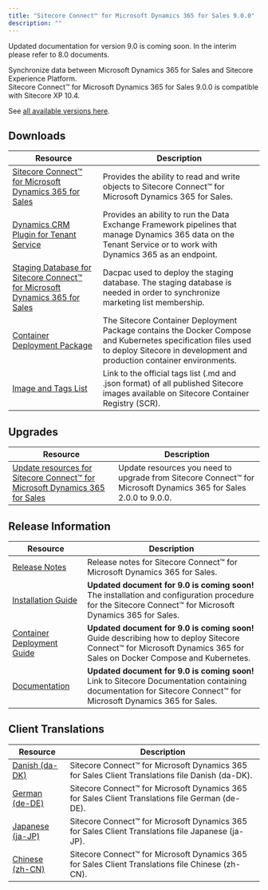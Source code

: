 ```yaml
---
title: "Sitecore Connect™ for Microsoft Dynamics 365 for Sales 9.0.0"
description: ""
---
```


  <Alert variant='warning' mb={4}>
    <AlertIcon />
    Updated documentation for version 9.0 is coming soon. In the interim please refer to 8.0 documents.
  </Alert>

Synchronize data between Microsoft Dynamics 365 for Sales and Sitecore Experience Platform.\
Sitecore Connect™ for Microsoft Dynamics 365 for Sales 9.0.0 is compatible with Sitecore XP 10.4.

See [all available versions here](/downloads/Dynamics_CRM_Connect).

## Downloads

 | Resource | Description |
 | --- | --- |
 | [Sitecore Connect™ for Microsoft Dynamics 365 for Sales](https://scdp.blob.core.windows.net/downloads/Dynamics%20CRM%20Connect/9x/Sitecore%20Connect%20for%20Microsoft%20Dynamics%20365%20for%20Sales%20900/Sitecore%20Connect%20for%20Microsoft%20Dynamics%20365%20for%20Sales%209.0.5%20rev.%2001529.zip) | Provides the ability to read and write objects to Sitecore Connect™ for Microsoft Dynamics 365 for Sales. |
 | [Dynamics CRM Plugin for Tenant Service](https://scdp.blob.core.windows.net/downloads/Dynamics%20CRM%20Connect/9x/Sitecore%20Connect%20for%20Microsoft%20Dynamics%20365%20for%20Sales%20900/Sitecore%20Connect%20for%20Microsoft%20Dynamics%20365%20for%20Sales%20Plugin%20for%20Tenant%20Service%209.0.5%20rev.%2001529.scwdp.zip) | Provides an ability to run the Data Exchange Framework pipelines that manage Dynamics 365 data on the Tenant Service or to work with Dynamics 365 as an endpoint. |
 | [Staging Database for Sitecore Connect™ for Microsoft Dynamics 365 for Sales](https://scdp.blob.core.windows.net/downloads/Dynamics%20CRM%20Connect/9x/Sitecore%20Connect%20for%20Microsoft%20Dynamics%20365%20for%20Sales%20900/Sitecore.DataExchange.Staging.dacpac) | Dacpac used to deploy the staging database. The staging database is needed in order to synchronize marketing list membership. |
 | [Container Deployment Package](https://github.com/Sitecore/container-deployment/releases/tag/dcrm%2F9.0.5.01529.647) | The Sitecore Container Deployment Package contains the Docker Compose and Kubernetes specification files used to deploy Sitecore in development and production container environments. |
 | [Image and Tags List](https://github.com/Sitecore/docker-images/tree/master/tags) | Link to the official tags list (.md and .json format) of all published Sitecore images available on Sitecore Container Registry (SCR). |

## Upgrades

 | Resource | Description |
 | --- | --- |
 | [Update resources for Sitecore Connect™ for Microsoft Dynamics 365 for Sales](/downloads/Resource_files_for_Modules/1x/Resource_files_for_Modules_100) | Update resources you need to upgrade from Sitecore Connect™ for Microsoft Dynamics 365 for Sales 2.0.0 to 9.0.0. |

## Release Information

 | Resource | Description |
 | --- | --- |
 | [Release Notes](/downloads/Dynamics_CRM_Connect/9x/Sitecore_Connect_for_Microsoft_Dynamics_365_for_Sales_900/Release_Notes) | Release notes for Sitecore Connect™ for Microsoft Dynamics 365 for Sales. |
 | [Installation Guide](https://doc.sitecore.com/xp/en/developers/dynamics-crm-connect/80/sitecore-connect-for-microsoft-dynamics-365-for-sales/install-sitecore-connect-for-microsoft-dynamics-for-sales-365-on-prem.html) | **Updated document for 9.0 is coming soon!** The installation and configuration procedure for the Sitecore Connect™ for Microsoft Dynamics 365 for Sales. |
 | [Container Deployment Guide](https://doc.sitecore.com/xp/en/developers/dynamics-crm-connect/80/sitecore-connect-for-microsoft-dynamics-365-for-sales/install-sitecore-connect-for-microsoft-dynamics-365-for-sales-on-containers.html) | **Updated document for 9.0 is coming soon!** Guide describing how to deploy Sitecore Connect™ for Microsoft Dynamics 365 for Sales on Docker Compose and Kubernetes. |
 | [Documentation](https://doc.sitecore.com/xp/en/developers/dynamics-crm-connect/80/sitecore-connect-for-microsoft-dynamics-365-for-sales/index-en.html) | **Updated document for 9.0 is coming soon!** Link to Sitecore Documentation containing documentation for Sitecore Connect™ for Microsoft Dynamics 365 for Sales. |

## Client Translations

 | Resource | Description |
 | --- | --- |
 | [Danish (da-DK)](https://scdp.blob.core.windows.net/downloads/Dynamics%20CRM%20Connect/9x/Sitecore%20Connect%20for%20Microsoft%20Dynamics%20365%20for%20Sales%20900/Sitecore%20Connect%20for%20Microsoft%20Dynamics%20365%20for%20Sales%209.0.5%20rev.%2001529%20(da-DK).zip) | Sitecore Connect™ for Microsoft Dynamics 365 for Sales Client Translations file Danish (da-DK). |
 | [German (de-DE)](https://scdp.blob.core.windows.net/downloads/Dynamics%20CRM%20Connect/9x/Sitecore%20Connect%20for%20Microsoft%20Dynamics%20365%20for%20Sales%20900/Sitecore%20Connect%20for%20Microsoft%20Dynamics%20365%20for%20Sales%209.0.5%20rev.%2001529%20(de-DE).zip) | Sitecore Connect™ for Microsoft Dynamics 365 for Sales Client Translations file German (de-DE). |
 | [Japanese (ja-JP)](https://scdp.blob.core.windows.net/downloads/Dynamics%20CRM%20Connect/9x/Sitecore%20Connect%20for%20Microsoft%20Dynamics%20365%20for%20Sales%20900/Sitecore%20Connect%20for%20Microsoft%20Dynamics%20365%20for%20Sales%209.0.5%20rev.%2001529%20(ja-JP).zip) | Sitecore Connect™ for Microsoft Dynamics 365 for Sales Client Translations file Japanese (ja-JP). |
 | [Chinese (zh-CN)](https://scdp.blob.core.windows.net/downloads/Dynamics%20CRM%20Connect/9x/Sitecore%20Connect%20for%20Microsoft%20Dynamics%20365%20for%20Sales%20900/Sitecore%20Connect%20for%20Microsoft%20Dynamics%20365%20for%20Sales%209.0.5%20rev.%2001529%20(zh-CN).zip) | Sitecore Connect™ for Microsoft Dynamics 365 for Sales Client Translations file Chinese (zh-CN). |
